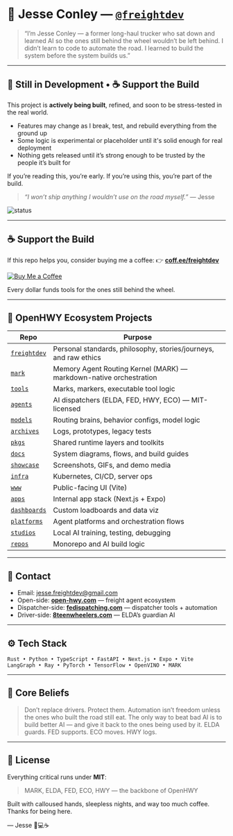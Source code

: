 # 👋 Jesse Conley — [`@freightdev`](https://github.com/freightdev)

> “I’m Jesse Conley — a former long-haul trucker who sat down and learned AI so the ones still behind the wheel wouldn’t be left behind.
> I didn’t learn to code to automate the road. I learned to build the system before the system builds us.”

---

## 🚧 Still in Development • ☕️ Support the Build

This project is **actively being built**, refined, and soon to be stress-tested in the real world.

* Features may change as I break, test, and rebuild everything from the ground up
* Some logic is experimental or placeholder until it's solid enough for real deployment
* Nothing gets released until it’s strong enough to be trusted by the people it’s built for

If you’re reading this, you’re early.
If you’re using this, you’re part of the build.

> *“I won’t ship anything I wouldn’t use on the road myself.”* — Jesse

![status](https://img.shields.io/badge/status-in%20development-orange?style=flat-square)

---

## ☕️ Support the Build

If this repo helps you, consider buying me a coffee:
👉 [**coff.ee/freightdev**](https://coff.ee/freightdev)

[![Buy Me a Coffee](https://img.shields.io/badge/support-buy%20me%20a%20coffee-yellow?logo=buymeacoffee\&style=flat-square)](https://coff.ee/freightdev)

Every dollar funds tools for the ones still behind the wheel.

---

## 🚚 OpenHWY Ecosystem Projects

| Repo                                                     | Purpose                                                            |
| -------------------------------------------------------- | ------------------------------------------------------------------ |
| [`freightdev`](https://github.com/freightdev/freightdev) | Personal standards, philosophy, stories/journeys, and raw ethics   |
| [`mark`](https://github.com/freightdev/mark)             | Memory Agent Routing Kernel (MARK) — markdown-native orchestration |
| [`tools`](https://github.com/freightdev/tools)           | Marks, markers, executable tool logic                              |
| [`agents`](https://github.com/freightdev/agents)         | AI dispatchers (ELDA, FED, HWY, ECO) — MIT-licensed                |
| [`models`](https://github.com/freightdev/models)         | Routing brains, behavior configs, model logic                      |
| [`archives`](https://github.com/freightdev/archives)     | Logs, prototypes, legacy tests                                     |
| [`pkgs`](https://github.com/freightdev/pkgs)             | Shared runtime layers and toolkits                                 |
| [`docs`](https://github.com/freightdev/docs)             | System diagrams, flows, and build guides                           |
| [`showcase`](https://github.com/freightdev/showcase)     | Screenshots, GIFs, and demo media                                  |
| [`infra`](https://github.com/freightdev/infra)           | Kubernetes, CI/CD, server ops                                      |
| [`www`](https://github.com/freightdev/www)               | Public-facing UI (Vite)                                            |
| [`apps`](https://github.com/freightdev/apps)             | Internal app stack (Next.js + Expo)                                |
| [`dashboards`](https://github.com/freightdev/dashboards) | Custom loadboards and data viz                                     |
| [`platforms`](https://github.com/freightdev/platforms)   | Agent platforms and orchestration flows                            |
| [`studios`](https://github.com/freightdev/studios)       | Local AI training, testing, debugging                              |
| [`repos`](https://github.com/freightdev/repos)           | Monorepo and AI build logic                                        |

---

## 💼 Contact

* Email: [jesse.freightdev@gmail.com](mailto:jesse.freightdev@gmail.com)
* Open-side: [**open-hwy.com**](https://open-hwy.com) — freight agent ecosystem
* Dispatcher-side: [**fedispatching.com**](https://fedispatching.com) — dispatcher tools + automation
* Driver-side: [**8teenwheelers.com**](https://8teenwheelers.com) — ELDA’s guardian AI

---

## ⚙️ Tech Stack

```
Rust • Python • TypeScript • FastAPI • Next.js • Expo • Vite
LangGraph • Ray • PyTorch • TensorFlow • OpenVINO • MARK
```

---

## 🧠 Core Beliefs

> Don’t replace drivers. Protect them.
> Automation isn’t freedom unless the ones who built the road still eat.
> The only way to beat bad AI is to build better AI — and give it back to the ones being used by it.
> ELDA guards. FED supports. ECO moves. HWY logs.

---

## 📄 License

Everything critical runs under **MIT**:

> MARK, ELDA, FED, ECO, HWY — the backbone of OpenHWY

Built with calloused hands, sleepless nights, and way too much coffee.
Thanks for being here.

— Jesse 🚚💻☕️
